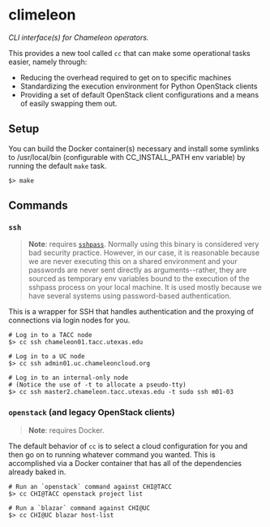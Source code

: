 # climeleon

_CLI interface(s) for Chameleon operators._

This provides a new tool called `cc` that can make some operational tasks easier, namely through:

  - Reducing the overhead required to get on to specific machines
  - Standardizing the execution environment for Python OpenStack clients
  - Providing a set of default OpenStack client configurations and a means of easily swapping them out.

## Setup

You can build the Docker container(s) necessary and install some symlinks to /usr/local/bin (configurable with CC_INSTALL_PATH env variable) by running the default `make` task.

```
$> make
```

## Commands

### `ssh`

> **Note**: requires [`sshpass`](https://gist.github.com/arunoda/7790979). Normally using this binary is considered very bad security practice. However, in our case, it is reasonable because we are never executing this on a shared environment and your passwords are never sent directly as arguments--rather, they are sourced as temporary env variables bound to the execution of the sshpass process on your local machine. It is used mostly because we have several systems using password-based authentication.

This is a wrapper for SSH that handles authentication and the proxying of connections via login nodes for you.

```
# Log in to a TACC node
$> cc ssh chameleon01.tacc.utexas.edu

# Log in to a UC node
$> cc ssh admin01.uc.chameleoncloud.org

# Log in to an internal-only node
# (Notice the use of -t to allocate a pseudo-tty)
$> cc ssh master2.chameleon.tacc.utexas.edu -t sudo ssh m01-03
```

### `openstack` (and legacy OpenStack clients)

> **Note**: requires Docker.

The default behavior of `cc` is to select a cloud configuration for you and then go on to running whatever command you wanted. This is accomplished via a Docker container that has all of the dependencies already baked in.

```
# Run an `openstack` command against CHI@TACC
$> cc CHI@TACC openstack project list

# Run a `blazar` command against CHI@UC
$> cc CHI@UC blazar host-list
```

